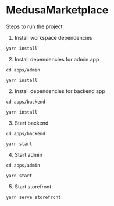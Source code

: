 # MedusaMarketplace

Steps to run the project

1. Install workspace dependencies

`yarn install`

2. Install dependencies for admin app

`cd apps/admin`

`yarn install`

2. Install dependencies for backend app

`cd apps/backend`

`yarn install`


3. Start backend

`cd apps/backend`

`yarn start`

4. Start admin

`cd apps/admin`

`yarn start`

5. Start storefront

`yarn serve storefront`

